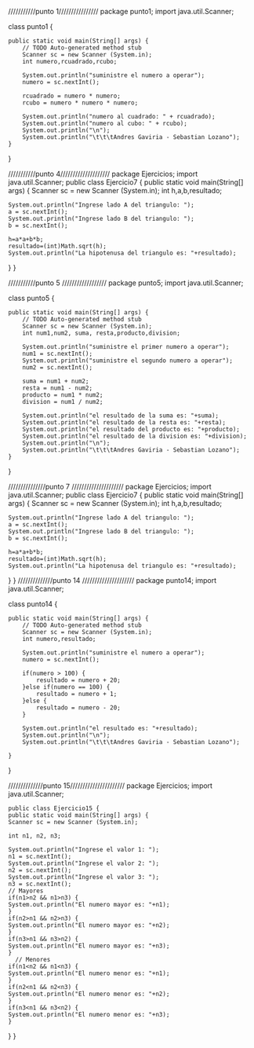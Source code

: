 ///////////punto 1////////////////
package punto1;
import java.util.Scanner;

class punto1 {

	public static void main(String[] args) {
		// TODO Auto-generated method stub
		Scanner sc = new Scanner (System.in);
		int numero,rcuadrado,rcubo;
		
		System.out.println("suministre el numero a operar");
		numero = sc.nextInt();
		
		rcuadrado = numero * numero;
		rcubo = numero * numero * numero;
		
		System.out.println("numero al cuadrado: " + rcuadrado);
		System.out.println("numero al cubo: " + rcubo);
		System.out.println("\n");
		System.out.println("\t\t\tAndres Gaviria - Sebastian Lozano");
	}

}

///////////punto 4////////////////////
package Ejercicios;
import java.util.Scanner;
    public class Ejercicio7 {
    public static void main(String[] args) {
    Scanner sc = new Scanner (System.in);
    int h,a,b,resultado;

    System.out.println("Ingrese lado A del triangulo: ");
    a = sc.nextInt();
    System.out.println("Ingrese lado B del triangulo: ");
    b = sc.nextInt();

    h=a*a+b*b;
    resultado=(int)Math.sqrt(h);
    System.out.println("La hipotenusa del triangulo es: "+resultado);
  }
}

///////////punto 5 //////////////////
package punto5;
import java.util.Scanner;

class punto5 {

	public static void main(String[] args) {
		// TODO Auto-generated method stub
		Scanner sc = new Scanner (System.in);
		int num1,num2, suma, resta,producto,division;
		
		System.out.println("suministre el primer numero a operar");
		num1 = sc.nextInt();
		System.out.println("suministre el segundo numero a operar");
		num2 = sc.nextInt();
		
		suma = num1 + num2;
		resta = num1 - num2;
		producto = num1 * num2;
		division = num1 / num2;
		
		System.out.println("el resultado de la suma es: "+suma);
		System.out.println("el resultado de la resta es: "+resta);
		System.out.println("el resultado del producto es: "+producto);
		System.out.println("el resultado de la division es: "+division);
		System.out.println("\n");
		System.out.println("\t\t\tAndres Gaviria - Sebastian Lozano");
	}

}

///////////////punto 7 /////////////////////
package Ejercicios;
    import java.util.Scanner;
    public class Ejercicio7 {
    public static void main(String[] args) {
    Scanner sc = new Scanner (System.in);
    int h,a,b,resultado;

    System.out.println("Ingrese lado A del triangulo: ");
    a = sc.nextInt();
    System.out.println("Ingrese lado B del triangulo: ");
    b = sc.nextInt();

    h=a*a+b*b;
    resultado=(int)Math.sqrt(h);
    System.out.println("La hipotenusa del triangulo es: "+resultado);
  }
}
//////////////punto 14 /////////////////////
package punto14;
import java.util.Scanner;

class punto14 {

	public static void main(String[] args) {
		// TODO Auto-generated method stub
		Scanner sc = new Scanner (System.in);
		int numero,resultado;
		
		System.out.println("suministre el numero a operar");
		numero = sc.nextInt();
		
		if(numero > 100) {
			resultado = numero + 20;
		}else if(numero == 100) {
			resultado = numero + 1;
		}else {
			resultado = numero - 20;
		}
		
		System.out.println("el resultado es: "+resultado);
		System.out.println("\n");
		System.out.println("\t\t\tAndres Gaviria - Sebastian Lozano");
		
	}

}

//////////////punto 15//////////////////////
package Ejercicios;
import java.util.Scanner;

    public class Ejercicio15 {
    public static void main(String[] args) {
    Scanner sc = new Scanner (System.in);

    int n1, n2, n3;

    System.out.println("Ingrese el valor 1: ");
    n1 = sc.nextInt();
    System.out.println("Ingrese el valor 2: ");
    n2 = sc.nextInt();
    System.out.println("Ingrese el valor 3: ");
    n3 = sc.nextInt();
    // Mayores
    if(n1>n2 && n1>n3) {
    System.out.println("El numero mayor es: "+n1);
    }
    if(n2>n1 && n2>n3) {
    System.out.println("El numero mayor es: "+n2);
    }
    if(n3>n1 && n3>n2) {
    System.out.println("El numero mayor es: "+n3);
    }
      // Menores
    if(n1<n2 && n1<n3) {
    System.out.println("El numero menor es: "+n1);
    }
    if(n2<n1 && n2<n3) {
    System.out.println("El numero menor es: "+n2);
    }
    if(n3<n1 && n3<n2) {
    System.out.println("El numero menor es: "+n3);
    }
  }
}
